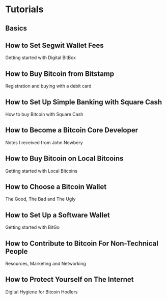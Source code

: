 # Tutorials

## Basics

## How to Set Segwit Wallet Fees
Getting started with Digital BitBox

## How to Buy Bitcoin from Bitstamp
Registration and buying with a debit card

## How to Set Up Simple Banking with Square Cash
How to buy Bitcoin with Square Cash

## How to Become a Bitcoin Core Developer
Notes I received from John Newbery

## How to Buy Bitcoin on Local Bitcoins
Getting started with Local Bitcoins

## How to Choose a Bitcoin Wallet
The Good, The Bad and The Ugly

## How to Set Up a Software Wallet
Getting started with BitGo

## How to Contribute to Bitcoin For Non-Technical People
Resources, Marketing and Networking

## How to Protect Yourself on The Internet
Digital Hygiene for Bitcoin Hodlers
